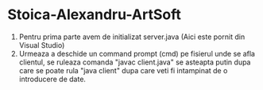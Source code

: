 # Stoica-Alexandru-ArtSoft

1. Pentru prima parte avem de initializat server.java (Aici este pornit din Visual Studio)
2. Urmeaza a deschide un command prompt (cmd) pe fisierul unde se afla clientul, se ruleaza comanda "javac client.java"
se asteapta putin dupa care se poate rula "java client" dupa care veti fi intampinat de o introducere de date.
